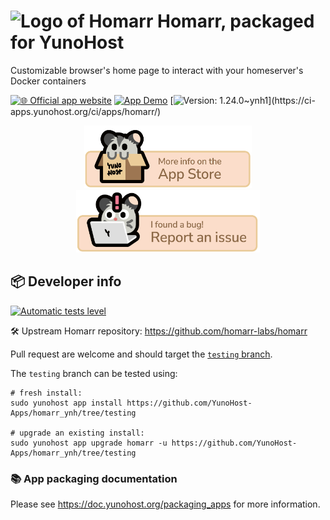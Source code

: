 <!--
N.B.: This README was automatically generated by <https://github.com/YunoHost/apps_tools/blob/main/readme_generator>
It shall NOT be edited by hand.
-->

<h1>
  <img src="https://raw.githubusercontent.com/YunoHost/apps/main/logos/homarr.png" width="32px" alt="Logo of Homarr">
  Homarr, packaged for YunoHost
</h1>

Customizable browser's home page to interact with your homeserver's Docker containers

[![🌐 Official app website](https://img.shields.io/badge/Official_app_website-darkgreen?style=for-the-badge)](https://homarr.dev/)
[![App Demo](https://img.shields.io/badge/App_Demo-blue?style=for-the-badge)](https://homarr.ajnart.fr/fr)
[![Version: 1.24.0~ynh1](https://img.shields.io/badge/Version-1.24.0~ynh1-rgba(0,150,0,1)?style=for-the-badge)](https://ci-apps.yunohost.org/ci/apps/homarr/)

<div align="center">
<a href="https://apps.yunohost.org/app/homarr"><img height="100px" src="https://github.com/YunoHost/yunohost-artwork/raw/refs/heads/main/badges/neopossum-badges/badge_more_info_on_the_appstore.svg"/></a>
<a href="https://github.com/YunoHost-Apps/homarr_ynh/issues"><img height="100px" src="https://github.com/YunoHost/yunohost-artwork/raw/refs/heads/main/badges/neopossum-badges/badge_report_an_issue.svg"/></a>
</div>

## 📦 Developer info

[![Automatic tests level](https://apps.yunohost.org/badge/cilevel/homarr)](https://ci-apps.yunohost.org/ci/apps/homarr/)

🛠️ Upstream Homarr repository: <https://github.com/homarr-labs/homarr>

Pull request are welcome and should target the [`testing` branch](https://github.com/YunoHost-Apps/homarr_ynh/tree/testing).

The `testing` branch can be tested using:
```
# fresh install:
sudo yunohost app install https://github.com/YunoHost-Apps/homarr_ynh/tree/testing

# upgrade an existing install:
sudo yunohost app upgrade homarr -u https://github.com/YunoHost-Apps/homarr_ynh/tree/testing
```

### 📚 App packaging documentation

Please see <https://doc.yunohost.org/packaging_apps> for more information.